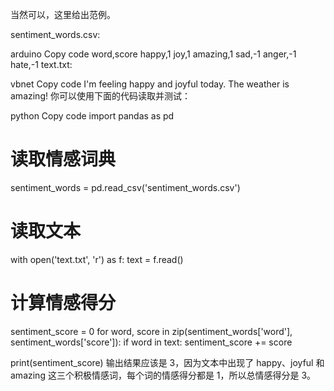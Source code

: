 当然可以，这里给出范例。

sentiment_words.csv:

arduino
Copy code
word,score
happy,1
joy,1
amazing,1
sad,-1
anger,-1
hate,-1
text.txt:

vbnet
Copy code
I'm feeling happy and joyful today. The weather is amazing!
你可以使用下面的代码读取并测试：

python
Copy code
import pandas as pd

# 读取情感词典
sentiment_words = pd.read_csv('sentiment_words.csv')

# 读取文本
with open('text.txt', 'r') as f:
    text = f.read()

# 计算情感得分
sentiment_score = 0
for word, score in zip(sentiment_words['word'], sentiment_words['score']):
    if word in text:
        sentiment_score += score

print(sentiment_score)
输出结果应该是 3，因为文本中出现了 happy、joyful 和 amazing 这三个积极情感词，每个词的情感得分都是 1，所以总情感得分是 3。
